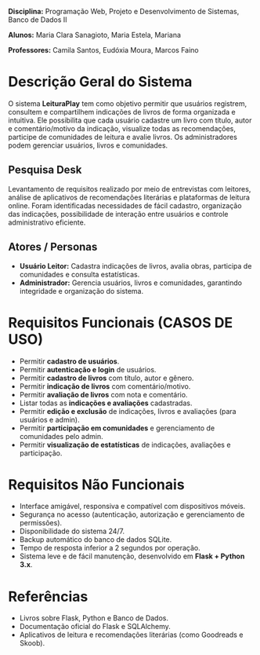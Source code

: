 **Disciplina:** Programação Web, Projeto e Desenvolvimento de Sistemas, Banco de Dados II

**Alunos:** Maria Clara Sanagioto, Maria Estela, Mariana

**Professores:** Camila Santos, Eudóxia Moura, Marcos Faino

# Descrição Geral do Sistema

O sistema **LeituraPlay** tem como objetivo permitir que usuários registrem, consultem e compartilhem indicações de livros de forma organizada e intuitiva. Ele possibilita que cada usuário cadastre um livro com título, autor e comentário/motivo da indicação, visualize todas as recomendações, participe de comunidades de leitura e avalie livros. Os administradores podem gerenciar usuários, livros e comunidades.

## Pesquisa Desk

Levantamento de requisitos realizado por meio de entrevistas com leitores, análise de aplicativos de recomendações literárias e plataformas de leitura online. Foram identificadas necessidades de fácil cadastro, organização das indicações, possibilidade de interação entre usuários e controle administrativo eficiente.

## Atores / Personas

* **Usuário Leitor:** Cadastra indicações de livros, avalia obras, participa de comunidades e consulta estatísticas.
* **Administrador:** Gerencia usuários, livros e comunidades, garantindo integridade e organização do sistema.

# Requisitos Funcionais (CASOS DE USO)

* Permitir **cadastro de usuários**.
* Permitir **autenticação e login** de usuários.
* Permitir **cadastro de livros** com título, autor e gênero.
* Permitir **indicação de livros** com comentário/motivo.
* Permitir **avaliação de livros** com nota e comentário.
* Listar todas as **indicações e avaliações** cadastradas.
* Permitir **edição e exclusão** de indicações, livros e avaliações (para usuários e admin).
* Permitir **participação em comunidades** e gerenciamento de comunidades pelo admin.
* Permitir **visualização de estatísticas** de indicações, avaliações e participação.

# Requisitos Não Funcionais

* Interface amigável, responsiva e compatível com dispositivos móveis.
* Segurança no acesso (autenticação, autorização e gerenciamento de permissões).
* Disponibilidade do sistema 24/7.
* Backup automático do banco de dados SQLite.
* Tempo de resposta inferior a 2 segundos por operação.
* Sistema leve e de fácil manutenção, desenvolvido em **Flask + Python 3.x**.

# Referências

* Livros sobre Flask, Python e Banco de Dados.
* Documentação oficial do Flask e SQLAlchemy.
* Aplicativos de leitura e recomendações literárias (como Goodreads e Skoob).
